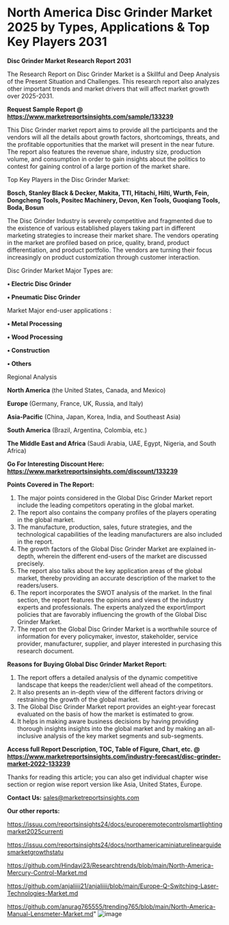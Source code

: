 # North America Disc Grinder Market 2025 by Types, Applications & Top Key Players 2031

<strong>Disc Grinder Market Research Report 2031</strong>

The Research Report on Disc Grinder Market is a Skillful and Deep Analysis of the Present Situation and Challenges. This research report also analyzes other important trends and market drivers that will affect market growth over 2025-2031.

<strong>Request Sample Report @ <a href=https://www.marketreportsinsights.com/sample/133239>https://www.marketreportsinsights.com/sample/133239</a></strong>

This Disc Grinder market report aims to provide all the participants and the vendors will all the details about growth factors, shortcomings, threats, and the profitable opportunities that the market will present in the near future. The report also features the revenue share, industry size, production volume, and consumption in order to gain insights about the politics to contest for gaining control of a large portion of the market share.

Top Key Players in the Disc Grinder Market:

<strong>Bosch, Stanley Black & Decker, Makita, TTI, Hitachi, Hilti, Wurth, Fein, Dongcheng Tools, Positec Machinery, Devon, Ken Tools, Guoqiang Tools, Boda, Bosun</strong>

The Disc Grinder Industry is severely competitive and fragmented due to the existence of various established players taking part in different marketing strategies to increase their market share. The vendors operating in the market are profiled based on price, quality, brand, product differentiation, and product portfolio. The vendors are turning their focus increasingly on product customization through customer interaction.

Disc Grinder Market Major Types are:

<strong>• Electric Disc Grinder

• Pneumatic Disc Grinder</strong>

Market Major end-user applications :

<strong>• Metal Processing

• Wood Processing

• Construction

• Others</strong>

Regional Analysis

</u><strong><b>North America</b></strong> (the United States, Canada, and Mexico)

<strong><b>Europe </b></strong>(Germany, France, UK, Russia, and Italy)

<strong><b>Asia-Pacific</b></strong> (China, Japan, Korea, India, and Southeast Asia)

<strong><b>South America</b></strong> (Brazil, Argentina, Colombia, etc.)

<strong><b>The Middle East and Africa</b></strong> (Saudi Arabia, UAE, Egypt, Nigeria, and South Africa)

<strong>Go For Interesting Discount Here: <a href=https://www.marketreportsinsights.com/discount/133239>https://www.marketreportsinsights.com/discount/133239</a></strong>

<strong>Points Covered in The Report:</strong>
<ol>
  <li>The major points considered in the Global Disc Grinder Market report include the leading competitors operating in the global market.</li>
  <li>The report also contains the company profiles of the players operating in the global market.</li>
  <li>The manufacture, production, sales, future strategies, and the technological capabilities of the leading manufacturers are also included in the report.</li>
  <li>The growth factors of the Global Disc Grinder Market are explained in-depth, wherein the different end-users of the market are discussed precisely.</li>
  <li>The report also talks about the key application areas of the global market, thereby providing an accurate description of the market to the readers/users.</li>
  <li>The report incorporates the SWOT analysis of the market. In the final section, the report features the opinions and views of the industry experts and professionals. The experts analyzed the export/import policies that are favorably influencing the growth of the Global Disc Grinder Market.</li>
  <li>The report on the Global Disc Grinder Market is a worthwhile source of information for every policymaker, investor, stakeholder, service provider, manufacturer, supplier, and player interested in purchasing this research document.</li>
</ol>
<strong>Reasons for Buying Global Disc Grinder Market Report:</strong>

<ol>
  <li>The report offers a detailed analysis of the dynamic competitive landscape that keeps the reader/client well ahead of the competitors.</li>
  <li>It also presents an in-depth view of the different factors driving or restraining the growth of the global market.</li>
  <li>The Global Disc Grinder Market report provides an eight-year forecast evaluated on the basis of how the market is estimated to grow.</li>
  <li>It helps in making aware business decisions by having providing thorough insights insights into the global market and by making an all-inclusive analysis of the key market segments and sub-segments.</li>
</ol>
<strong>Access full Report Description, TOC, Table of Figure, Chart, etc. @ <a href=https://www.marketreportsinsights.com/industry-forecast/disc-grinder-market-2022-133239>https://www.marketreportsinsights.com/industry-forecast/disc-grinder-market-2022-133239</a></strong>


Thanks for reading this article; you can also get individual chapter wise section or region wise report version like Asia, United States, Europe.

<strong>Contact Us:</strong>
sales@marketreportsinsights.com

<strong>Our other reports:</strong>

<a href=https://issuu.com/reportsinsights24/docs/europeremotecontrolsmartlightingmarket2025currenti>https://issuu.com/reportsinsights24/docs/europeremotecontrolsmartlightingmarket2025currenti</a>

<a href=https://issuu.com/reportsinsights24/docs/northamericaminiaturelinearguidesmarketgrowthstatu>https://issuu.com/reportsinsights24/docs/northamericaminiaturelinearguidesmarketgrowthstatu</a>

<a href=https://github.com/Hindavi23/Researchtrends/blob/main/North-America-Mercury-Control-Market.md>https://github.com/Hindavi23/Researchtrends/blob/main/North-America-Mercury-Control-Market.md</a>

<a href=https://github.com/anjaliiii21/anjaliiii/blob/main/Europe-Q-Switching-Laser-Technologies-Market.md>https://github.com/anjaliiii21/anjaliiii/blob/main/Europe-Q-Switching-Laser-Technologies-Market.md</a>

<a href=https://github.com/anurag765555/trending765/blob/main/North-America-Manual-Lensmeter-Market.md>https://github.com/anurag765555/trending765/blob/main/North-America-Manual-Lensmeter-Market.md</a>"
![image](https://github.com/user-attachments/assets/45ca7de2-cc94-4a91-8bb3-0fb31f082308)
